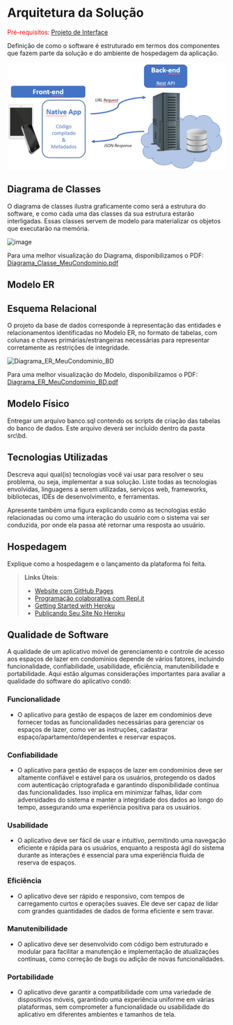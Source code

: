 # Arquitetura da Solução

<span style="color:red">Pré-requisitos: <a href="3-Projeto de Interface.md"> Projeto de Interface</a></span>

Definição de como o software é estruturado em termos dos componentes que fazem parte da solução e do ambiente de hospedagem da aplicação.

![Arquitetura da Solução](img/02-mob-arch.png)

## Diagrama de Classes

O diagrama de classes ilustra graficamente como será a estrutura do software, e como cada uma das classes da sua estrutura estarão interligadas. Essas classes servem de modelo para materializar os objetos que executarão na memória.

![image](https://github.com/ICEI-PUC-Minas-PMV-ADS/pmv-ads-2024-1-e3-proj-mov-t1-Condo/assets/130249437/a4fd729e-05c7-48b9-89e1-7de97fb6ecd1)

Para uma melhor visualização do Diagrama, disponibilizamos o PDF: [Diagrama_Classe_MeuCondominio.pdf](https://github.com/ICEI-PUC-Minas-PMV-ADS/pmv-ads-2024-1-e3-proj-mov-t1-Condo/files/14829229/Diagrama_Classe_MeuCondominio.pdf)



## Modelo ER



## Esquema Relacional

O projeto da base de dados corresponde à representação das entidades e relacionamentos identificadas no Modelo ER, no formato de tabelas, com colunas e chaves primárias/estrangeiras necessárias para representar corretamente as restrições de integridade.


![Diagrama_ER_MeuCondominio_BD](https://github.com/ICEI-PUC-Minas-PMV-ADS/pmv-ads-2024-1-e3-proj-mov-t1-Condo/assets/130249437/3b5ebb6f-564c-495c-8663-504aafcfec5c)


Para uma melhor visualização do Modelo, disponibilizamos o PDF: [Diagrama_ER_MeuCondominio_BD.pdf](https://github.com/ICEI-PUC-Minas-PMV-ADS/pmv-ads-2024-1-e3-proj-mov-t1-Condo/files/14826002/Diagrama_ER_MeuCondominio_BD.pdf)



## Modelo Físico

Entregar um arquivo banco.sql contendo os scripts de criação das tabelas do banco de dados. Este arquivo deverá ser incluído dentro da pasta src\bd.

## Tecnologias Utilizadas

Descreva aqui qual(is) tecnologias você vai usar para resolver o seu problema, ou seja, implementar a sua solução. Liste todas as tecnologias envolvidas, linguagens a serem utilizadas, serviços web, frameworks, bibliotecas, IDEs de desenvolvimento, e ferramentas.

Apresente também uma figura explicando como as tecnologias estão relacionadas ou como uma interação do usuário com o sistema vai ser conduzida, por onde ela passa até retornar uma resposta ao usuário.

## Hospedagem

Explique como a hospedagem e o lançamento da plataforma foi feita.

> **Links Úteis**:
>
> - [Website com GitHub Pages](https://pages.github.com/)
> - [Programação colaborativa com Repl.it](https://repl.it/)
> - [Getting Started with Heroku](https://devcenter.heroku.com/start)
> - [Publicando Seu Site No Heroku](http://pythonclub.com.br/publicando-seu-hello-world-no-heroku.html)

## Qualidade de Software
A qualidade de um aplicativo móvel de gerenciamento e controle de acesso aos espaços de lazer em condomínios depende de vários fatores, incluindo funcionalidade, confiabilidade, usabilidade, eficiência, manutenibilidade e portabilidade. Aqui estão algumas considerações importantes para avaliar a qualidade do software do aplicativo condô:

### Funcionalidade
- O aplicativo para gestão de espaços de lazer em condomínios deve fornecer todas as funcionalidades necessárias para gerenciar os espaços de lazer, como ver as instruções, cadastrar espaço/apartamento/dependentes e reservar espaços.

### Confiabilidade
- O aplicativo para gestão de espaços de lazer em condomínios deve ser altamente confiável e estável para os usuários, protegendo os dados com autenticação criptografada e garantindo disponibilidade contínua das funcionalidades. 
  Isso implica em minimizar falhas, lidar com adversidades do sistema e manter a integridade dos dados ao longo do tempo, assegurando uma experiência positiva para os usuários.

### Usabilidade
- O aplicativo deve ser fácil de usar e intuitivo, permitindo uma navegação eficiente e rápida para os usuários, enquanto a resposta ágil do sistema durante as interações é essencial para uma experiência fluida de reserva de espaços.

### Eficiência
- O aplicativo deve ser rápido e responsivo, com tempos de carregamento curtos e operações suaves. Ele deve ser capaz de lidar com grandes quantidades de dados de forma eficiente e sem travar.

### Manutenibilidade
- O aplicativo deve ser desenvolvido com código bem estruturado e modular para facilitar a manutenção e implementação de atualizações contínuas, como correção de bugs ou adição de novas funcionalidades.

### Portabilidade
- O aplicativo deve garantir a compatibilidade com uma variedade de dispositivos móveis, garantindo uma experiência uniforme em várias plataformas, sem comprometer a funcionalidade ou usabilidade do aplicativo em diferentes ambientes e tamanhos de tela.
